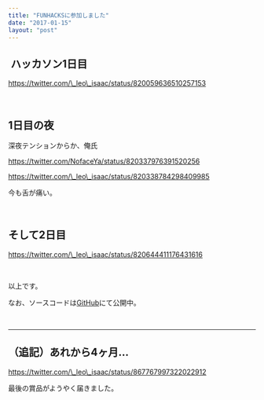 ```yaml
---
title: "FUNHACKSに参加しました"
date: "2017-01-15"
layout: "post"
---
```


##  ハッカソン1日目

https://twitter.com/\_leo\_isaac/status/820059636510257153

 

## 1日目の夜

深夜テンションからか、俺氏

https://twitter.com/NofaceYa/status/820337976391520256

https://twitter.com/\_leo\_isaac/status/820338784298409985

今も舌が痛い。

 

## そして2日目

https://twitter.com/\_leo\_isaac/status/820644411176431616

 

以上です。

なお、ソースコードは[GitHub](https://github.com/HakoCra/smap)にて公開中。

 

* * *

## （追記）あれから4ヶ月...

https://twitter.com/\_leo\_isaac/status/867767997322022912

最後の賞品がようやく届きました。
